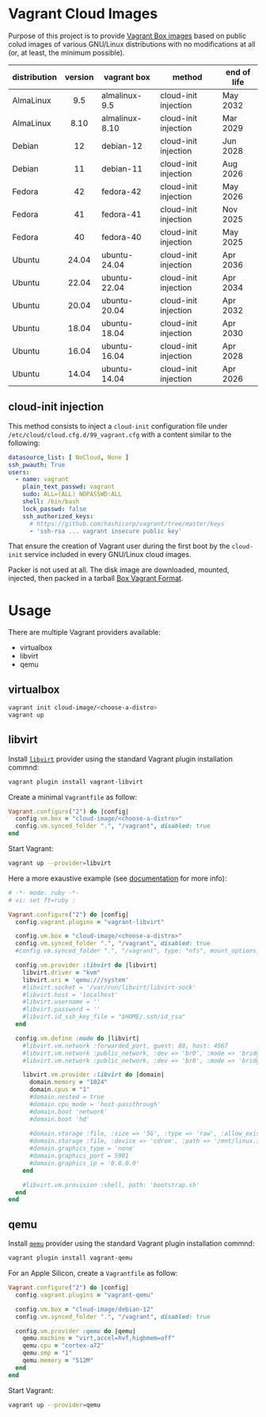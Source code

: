 # Vagrant Cloud Images

Purpose of this project is to provide [Vagrant Box images](https://app.vagrantup.com/cloud-image) based on public
colud images of various GNU/Linux distributions with no modifications at
all (or, at least, the minimum possible).

| distribution | version | vagrant box | method | end of life |
| ------------ | :-----: | ----------- | ------ | ----------- |
| AlmaLinux | 9.5 | almalinux-9.5 | cloud-init injection | May 2032 |
| AlmaLinux | 8.10 | almalinux-8.10 | cloud-init injection | Mar 2029 |
| Debian | 12 | debian-12 | cloud-init injection | Jun 2028 |
| Debian | 11 | debian-11 | cloud-init injection | Aug 2026 |
| Fedora | 42 | fedora-42 | cloud-init injection | May 2026 |
| Fedora | 41 | fedora-41 | cloud-init injection | Nov 2025 |
| Fedora | 40 | fedora-40 | cloud-init injection | May 2025 |
| Ubuntu | 24.04 | ubuntu-24.04 | cloud-init injection | Apr 2036 |
| Ubuntu | 22.04 | ubuntu-22.04 | cloud-init injection | Apr 2034 |
| Ubuntu | 20.04 | ubuntu-20.04 | cloud-init injection | Apr 2032 |
| Ubuntu | 18.04 | ubuntu-18.04 | cloud-init injection | Apr 2030 |
| Ubuntu | 16.04 | ubuntu-16.04 | cloud-init injection | Apr 2028 |
| Ubuntu | 14.04 | ubuntu-14.04 | cloud-init injection | Apr 2026 |

## cloud-init injection

This method consists to inject a `cloud-init` configuration file under
`/etc/cloud/cloud.cfg.d/99_vagrant.cfg` with a content similar to the
following:

```yaml
datasource_list: [ NoCloud, None ]
ssh_pwauth: True
users:
  - name: vagrant
    plain_text_passwd: vagrant
    sudo: ALL=(ALL) NOPASSWD:ALL
    shell: /bin/bash
    lock_passwd: false
    ssh_authorized_keys:
      # https://github.com/hashicorp/vagrant/tree/master/keys
      - 'ssh-rsa ... vagrant insecure public key'
```

That ensure the creation of Vagrant user during the first boot by the
`cloud-init` service included in every GNU/Linux cloud images.

Packer is not used at all. The disk image are downloaded, mounted, injected, then packed in a tarball [Box Vagrant Format](https://developer.hashicorp.com/vagrant/docs/boxes/format).

# Usage

There are multiple Vagrant providers available:

* virtualbox
* libvirt
* qemu


## virtualbox

```bash
vagrant init cloud-image/<choose-a-distro>
vagrant up
```


## libvirt

Install [`libvirt`](https://vagrant-libvirt.github.io/vagrant-libvirt/)
provider using the standard Vagrant plugin installation commnd:

```bash
vagrant plugin install vagrant-libvirt
```

Create a minimal `Vagrantfile` as follow:

```ruby
Vagrant.configure("2") do |config|
  config.vm.box = "cloud-image/<choose-a-distro>"
  config.vm.synced_folder ".", "/vagrant", disabled: true
end
```

Start Vagrant:

```bash
vagrant up --provider=libvirt
```

Here a more exaustive example (see [documentation](https://vagrant-libvirt.github.io/vagrant-libvirt/configuration.html) for more info):

```ruby
# -*- mode: ruby -*-
# vi: set ft=ruby :

Vagrant.configure("2") do |config|
  config.vagrant.plugins = "vagrant-libvirt"

  config.vm.box = "cloud-image/<choose-a-distro>"
  config.vm.synced_folder ".", "/vagrant", disabled: true
  #config.vm.synced_folder ".", "/vagrant", type: "nfs", mount_options: ["vers=3,tcp"]

  config.vm.provider :libvirt do |libvirt|
    libvirt.driver = "kvm"
    libvirt.uri = 'qemu:///system'
    #libvirt.socket = '/var/run/libvirt/libvirt-sock'
    #libvirt.host = 'localhost'
    #libvirt.username = ''
    #libvirt.password = ''
    #libvirt.id_ssh_key_file = "$HOME/.ssh/id_rsa"
  end

  config.vm.define :node do |libvirt|
    #libvirt.vm.network :forwarded_port, guest: 80, host: 4567
    #libvirt.vm.network :public_network, :dev => 'br0', :mode => 'bridge', :type => 'bridge'
    #libvirt.vm.network :public_network, :dev => 'br0', :mode => 'bridge', :type => 'bridge', :auto_config => false

    libvirt.vm.provider :libvirt do |domain|
      domain.memory = "1024"
      domain.cpus = "1"
      #domain.nested = true
      #domain.cpu_mode = 'host-passthrough'
      #domain.boot 'network'
      #domain.boot 'hd'
  
      #domain.storage :file, :size => '5G', :type => 'raw', :allow_existing => true
      #domain.storage :file, :device => 'cdrom', :path => '/mnt/linux.iso'
      #domain.graphics_type = 'none'
      #domain.graphics_port = 5901
      #domain.graphics_ip = '0.0.0.0'
    end

    #libvirt.vm.provision :shell, path: 'bootstrap.sh'
  end
end
```

## qemu

Install [`qemu`](https://github.com/ppggff/vagrant-qemu)
provider using the standard Vagrant plugin installation commnd:

```bash
vagrant plugin install vagrant-qemu
```

For an Apple Silicon, create a `Vagrantfile` as follow:

```ruby
Vagrant.configure("2") do |config|
  config.vagrant.plugins = "vagrant-qemu"

  config.vm.box = "cloud-image/debian-12"
  config.vm.synced_folder ".", "/vagrant", disabled: true

  config.vm.provider :qemu do |qemu|
    qemu.machine = "virt,accel=hvf,highmem=off"
    qemu.cpu = "cortex-a72"
    qemu.smp = "1"
    qemu.memory = "512M"
  end
end
```

Start Vagrant:

```bash
vagrant up --provider=qemu
```
